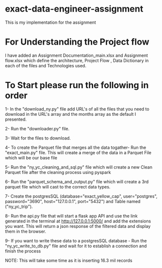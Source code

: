 # exact-data-engineer-assignment
  This is my implementation for the assignment
  
  
  
# For Understanding the Project flow
   I have added an Assignment Documentation_main.xlsx and Assignment flow.xlsx which define the architecture,
     Project Flow , Data Dictionary in each of the files
      and Technologies used.



# To Start please run the following in order

1- In the "download_ny.py" file add URL's of all the files that you need to download in the URL's array and the months array as the default I presented.

2- Run the "downloader.py" file.

3- Wait for the files to download.

4- To create the Parquet file that merges all the data togather- Run the "exact_main.py" file.
     This will create a merge of the data in a Parquet File which will be our base file
     
5- Run the "ny_yc_cleaning_and_sql.py" file which will create a new Clean Parquet file after the cleaning process using pyspark

6- Run the "parquet_schema_and_output.py" file which will create a 3rd parquet file which will cast to the correct data types.

7- Create the postgresSQL (database="exact_yellow_cap", user="postgres", password="3690", host="127.0.0.1", port="5432") and Table named ("ny_yc_trip").

8- Run the api.py file that will start a flask app API and use the link generated in the terminal at  http://127.0.0.1:5000/ and add the extensions you want.
    This will return a json response of the filtered data and display them in the browser.
    
9- If you want to write these data to a postgresSQL database - Run the "ny_yc_write_to_db.py" file and wait for it to establish a connection and finish the process

   NOTE: This will take some time as it is inserting 16.3 mil records
   
   
   
